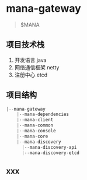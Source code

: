 # mana-gateway
> $MANA


## 项目技术栈
1. 开发语言
    java
2. 网络通信框架
    netty
3. 注册中心
    etcd


## 项目结构

```java
|--mana-gateway
    |--mana-dependencies
    |--mana-client
    |--mana-common
    |--mana-console
    |--mana-core
    |--mana-discovery 
      |--mana-discovery-api
      |--mana-discovery-etcd
```


## xxx

